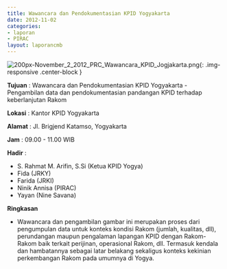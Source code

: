 ```yaml
---
title: Wawancara dan Pendokumentasian KPID Yogyakarta
date: 2012-11-02
categories:
- laporan
- PIRAC
layout: laporancmb
---
```



![200px-November_2_2012_PRC_Wawancara_KPID_Jogjakarta.png](/uploads/200px-November_2_2012_PRC_Wawancara_KPID_Jogjakarta.png){: .img-responsive .center-block }


**Tujuan** : Wawancara dan Pendokumentasian KPID Yogyakarta - Pengambilan data dan pendokumentasian pandangan KPID terhadap keberlanjutan Rakom 

**Lokasi** : Kantor KPID Yogyakarta 

**Alamat** : Jl. Brigjend Katamso, Yogyakarta 

**Jam** : 09.00 - 11.00 WIB 

**Hadir** :
* S. Rahmat M. Arifin, S.Si (Ketua KPID Yogya)
* Fida (JRKY)
* Farida (JRKI)
* Ninik Annisa (PIRAC)
* Yayan (Nine Savana)

**Ringkasan**  
* Wawancara dan pengambilan gambar ini merupakan proses dari pengumpulan data untuk konteks kondisi Rakom (jumlah, kualitas, dll), perundangan maupun pengalaman lapangan KPID dengan Rakom-Rakom baik terkait perijinan, operasional Rakom, dll. Termasuk kendala dan hambatannya sebagai latar belakang sekaligus konteks kekinian perkembangan Rakom pada umumnya di Yogya. 
